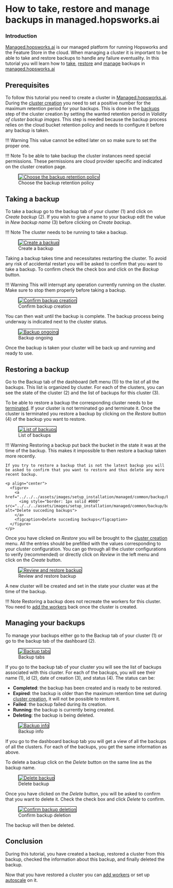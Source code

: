 # How to take, restore and manage backups in managed.hopsworks.ai

### Introduction
[Managed.hopsworks.ai](https://managed.hopsworks.ai) is our managed platform for running Hopsworks and the Feature Store in the cloud. When managing a cluster it is important to be able to take and restore backups to handle any failure eventuality. In this tutorial you will learn how to [take](), [restore]() and [manage]() backups in [managed.hopsworks.ai](https://managed.hopsworks.ai)

## Prerequisites
To follow this tutorial you need to create a cluster in [Managed.hopsworks.ai](https://managed.hopsworks.ai). During the [cluster creation](../aws/cluster_creation.md) you need to set a positive number for the maximum retention period for your backups. This is done in the [backups](../aws/cluster_creation.md#step-6-set-the-backup-retention-policy) step of the cluster creation by setting the wanted retention period in _Validity of cluster backup images_. This step is needed because the backup process relies on the cloud bucket retention policy and needs to configure it before any backup is taken.

!!! Warning 
    This value cannot be edited later on so make sure to set the proper one.

!!! Note
    To be able to take backup the cluster instances need special permissions. These permissions are cloud provider specific and indicated on the cluster creation page.

<p align="center">
  <figure>
    <a  href="../../../assets/images/setup_installation/managed/aws/connect-aws-backup.png">
      <img style="border: 1px solid #000" src="../../../assets/images/setup_installation/managed/aws/connect-aws-backup.png" alt="Choose the backup retention policy">
    </a>
    <figcaption>Choose the backup retention policy</figcaption>
  </figure>
</p>


## Taking a backup
To take a backup go to the backup tab of your cluster (1) and click on _Create backup_ (2). If you wish to give a name to your backup edit the value in _New backup name_ (3) before clicking on _Create backup_.

!!! Note 
    The cluster needs to be running to take a backup.

<p align="center">
  <figure>
    <a  href="../../../assets/images/setup_installation/managed/common/backup/create_backup.png">
      <img style="border: 1px solid #000" src="../../../assets/images/setup_installation/managed/common/backup/create_backup.png" alt="Create a backup">
    </a>
    <figcaption>Create a backup</figcaption>
  </figure>
</p>

Taking a backup takes time and necessitates restarting the cluster. To avoid any risk of accidental restart you will be asked to confirm that you want to take a backup. To confirm check the check box and click on the  _Backup_ button.

!!! Warning
    This will interrupt any operation currently running on the cluster. Make sure to stop them properly before taking a backup.

<p align="center">
  <figure>
    <a  href="../../../assets/images/setup_installation/managed/common/backup/confirm_backup.png">
      <img style="border: 1px solid #000" src="../../../assets/images/setup_installation/managed/common/backup/confirm_backup.png" alt="Confirm backup creation">
    </a>
    <figcaption>Confirm backup creation</figcaption>
  </figure>
</p>

You can then wait until the backup is complete. The backup process being underway is indicated next to the cluster status.

<p align="center">
  <figure>
    <a  href="../../../assets/images/setup_installation/managed/common/backup/ongoing_backup.png">
      <img style="border: 1px solid #000" src="../../../assets/images/setup_installation/managed/common/backup/ongoing_backup.png" alt="Backup ongoing">
    </a>
    <figcaption>Backup ongoing</figcaption>
  </figure>
</p>

Once the backup is taken your cluster will be back up and running and ready to use.

## Restoring a backup
Go to the Backup tab of the dashboard (left menu (1)) to the list of all the backups. This list is organized by cluster. For each of the clusters, you can see the state of the cluster (2) and the list of backups for this cluster (3). 

To be able to restore a backup the corresponding cluster needs to be [terminated](./dashboard.md#terminate-the-cluster). If your cluster is not terminated go and terminate it. Once the cluster is terminated you restore a backup by clicking on the _Restore_ button (4) of the backup you want to restore.

<p align="center">
  <figure>
    <a  href="../../../assets/images/setup_installation/managed/common/backup/backup_list.png">
      <img style="border: 1px solid #000" src="../../../assets/images/setup_installation/managed/common/backup/backup_list.png" alt="List of backups">
    </a>
    <figcaption>List of backups</figcaption>
  </figure>
</p>


!!! Warning
    Restoring a backup put back the bucket in the state it was at the time of the backup. This makes it impossible to then restore a backup taken more recently. 

    If you try to restore a backup that is not the latest backup you will be asked to confirm that you want to restore and thus delete any more recent backup.

    <p align="center">
      <figure>
        <a  href="../../../assets/images/setup_installation/managed/common/backup/backup_delete_succeding.png">
          <img style="border: 1px solid #000" src="../../../assets/images/setup_installation/managed/common/backup/backup_delete_succeding.png" alt="Delete succeding backups">
        </a>
        <figcaption>Delete succeding backups</figcaption>
      </figure>
    </p>

Once you have clicked on _Restore_ you will be brought to the [cluster creation](../aws/cluster_creation.md) menu. All the entries should be prefilled with the values corresponding to your cluster configuration. You can go through all the cluster configurations to verify (recommended) or directly click on _Review_ in the left menu and click on the _Create_ button.

<p align="center">
  <figure>
    <a  href="../../../assets/images/setup_installation/managed/common/backup/backup_review_and_create.png">
      <img style="border: 1px solid #000" src="../../../assets/images/setup_installation/managed/common/backup/backup_review_and_create.png" alt="Review and restore backup">
    </a>
    <figcaption>Review and restore backup</figcaption>
  </figure>
</p>

A new cluster will be created and set in the state your cluster was at the time of the backup.

!!! Note
    Restoring a backup does not recreate the workers for this cluster. You need to [add the workers](./adding_removing_workers.md) back once the cluster is created.

## Managing your backups
To manage your backups either go to the Backup tab of your cluster (1) or go to the backup tab of the dashboard (2).

<p align="center">
  <figure>
    <a  href="../../../assets/images/setup_installation/managed/common/backup/backup_tabs.png">
      <img style="border: 1px solid #000" src="../../../assets/images/setup_installation/managed/common/backup/backup_tabs.png" alt="Backup tabs">
    </a>
    <figcaption>Backup tabs</figcaption>
  </figure>
</p>

If you go to the backup tab of your cluster you will see the list of backups associated with this cluster. For each of the backups, you will see their name (1), id (2), date of creation (3), and status (4). The status can be:

- **Completed**: the backup has been created and is ready to be restored.
- **Expired**: the backup is older than the maximum retention time set during [cluster creation](../aws/cluster_creation.md#step-6-set-the-backup-retention-policy), it will not be possible to restore it.
- **Failed**: the backup failed during its creation.
- **Running**: the backup is currently being created.
- **Deleting**: the backup is being deleted.


<p align="center">
  <figure>
    <a  href="../../../assets/images/setup_installation/managed/common/backup/backup_info.png">
      <img style="border: 1px solid #000" src="../../../assets/images/setup_installation/managed/common/backup/backup_info.png" alt="Backup info">
    </a>
    <figcaption>Backup info</figcaption>
  </figure>
</p>

If you go to the dashboard backup tab you will get a view of all the backups of all the clusters. For each of the backups, you get the same information as above.

To delete a backup click on the _Delete_ button on the same line as the backup name.

<p align="center">
  <figure>
    <a  href="../../../assets/images/setup_installation/managed/common/backup/backup_delete.png">
      <img style="border: 1px solid #000" src="../../../assets/images/setup_installation/managed/common/backup/backup_delete.png" alt="Delete backup">
    </a>
    <figcaption>Delete backup</figcaption>
  </figure>
</p>

Once you have clicked on the _Delete_ button, you will be asked to confirm that you want to delete it. Check the check box and click _Delete_ to confirm.

<p align="center">
  <figure>
    <a  href="../../../assets/images/setup_installation/managed/common/backup/backup_delete_confirm.png">
      <img style="border: 1px solid #000" src="../../../assets/images/setup_installation/managed/common/backup/backup_delete_confirm.png" alt="Confirm backup deletion">
    </a>
    <figcaption>Confirm backup deletion</figcaption>
  </figure>
</p>

The backup will then be deleted.

## Conclusion
During this tutorial, you have created a backup, restored a cluster from this backup, checked the information about this backup, and finally deleted the backup.

Now that you have restored a cluster you can [add workers](./adding_removing_workers.md) or set up [autoscale](./autoscaling.md) on it.